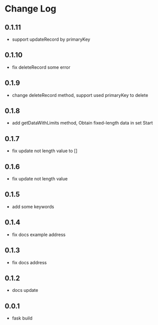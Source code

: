 # Change Log

## 0.1.11

- support updateRecord by primaryKey

## 0.1.10

- fix deleteRecord some error

## 0.1.9

- change deleteRecord method, support used primaryKey to delete
## 0.1.8

- add getDataWithLimits method, Obtain fixed-length data in set Start
  
## 0.1.7

- fix update not length value to []

## 0.1.6

- fix update not length value

## 0.1.5

- add some keywords

## 0.1.4

- fix docs example address

## 0.1.3

- fix docs address

## 0.1.2

- docs update

## 0.0.1

- fask build
  